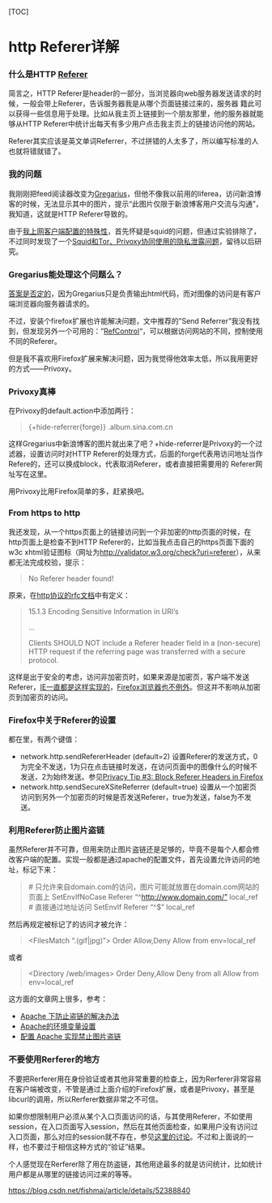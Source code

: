 [TOC]



# http Referer详解

### 什么是HTTP [Referer](http://ourapache.com/archives/tag/referer)

简言之，HTTP Referer是header的一部分，当浏览器向web服务器发送请求的时候，一般会带上Referer，告诉服务器我是从哪个页面链接过来的，服务器 籍此可以获得一些信息用于处理。比如从我主页上链接到一个朋友那里，他的服务器就能够从HTTP Referer中统计出每天有多少用户点击我主页上的链接访问他的网站。

Referer其实应该是英文单词Referrer，不过拼错的人太多了，所以编写标准的人也就将错就错了。

### 我的问题

我刚刚把feed阅读器改变为[Gregarius](http://gregarius.net/)，但他不像我以前用的liferea，访问新浪博客的时候，无法显示其中的图片，提示“此图片仅限于新浪博客用户交流与沟通”，我知道，这就是HTTP Referer导致的。

由于[我上网客户端配置的特殊性](http://www.ourapache.com/wp-admin/294)，首先怀疑是squid的问题，但通过实验排除了，不过同时发现了一个[Squid和Tor、Privoxy协同使用的隐私泄露问题](http://wiki.noreply.org/noreply/TheOnionRouter/SquidProxy)，留待以后研究。

### Gregarius能处理这个问题么？

[答案是否定的](http://forums.gregarius.net/comments.php?DiscussionID=448)，因为Gregarius只是负责输出html代码，而对图像的访问是有客户端浏览器向服务器请求的。

不过，安装个firefox扩展也许能解决问题，文中推荐的”Send Referrer”我没有找到，但发现另外一个可用的：”[RefControl](https://addons.mozilla.org/en-US/firefox/addon/953)“，可以根据访问网站的不同，控制使用不同的Referer。

但是我不喜欢用Firefox扩展来解决问题，因为我觉得他效率太低，所以我用更好的方式——Privoxy。

### Privoxy真棒

在Privoxy的default.action中添加两行：

> {+hide-referrer{forge}}
> .album.sina.com.cn

这样Gregarius中新浪博客的图片就出来了吧？+hide-referrer是Privoxy的一个过滤器，设置访问时对HTTP Referer的处理方式，后面的forge代表用访问地址当作Refere的，还可以换成block，代表取消Referer，或者直接把需要用的 Referer网址写在这里。

用Privoxy比用Firefox简单的多，赶紧换吧。

### From https to http

我还发现，从一个https页面上的链接访问到一个非加密的http页面的时候，在http页面上是检查不到HTTP Referer的，比如当我点击自己的https页面下面的w3c xhtml验证图标（网址为<http://validator.w3.org/check?uri=referer>），从来都无法完成校验，提示：

> No Referer header found!

原来，在[http协议的rfc文档](http://www.ietf.org/rfc/rfc2616.txt)中有定义：

> 15.1.3 Encoding Sensitive Information in URI’s
>
> …
>
> Clients SHOULD NOT include a Referer header field in a (non-secure)
> HTTP request if the referring page was transferred with a secure
> protocol.

这样是出于安全的考虑，访问非加密页时，如果来源是加密页，客户端不发送Referer，[IE一直都是这样实现的](http://support.microsoft.com/kb/178066)，[Firefox浏览器也不例外](http://kb.mozillazine.org/Network.http.sendSecureXSiteReferrer)。但这并不影响从加密页到加密页的访问。

### Firefox中关于Referer的设置

都在里，有两个键值：

- network.http.sendRefererHeader (default=2) 设置Referer的发送方式，0为完全不发送，1为只在点击链接时发送，在访问页面中的图像什么的时候不发送，2为始终发送。参见[Privacy Tip #3: Block Referer Headers in Firefox](http://cafe.elharo.com/privacy/privacy-tip-3-block-referer-headers-in-firefox/)
- network.http.sendSecureXSiteReferrer (default=true) 设置从一个加密页访问到另外一个加密页的时候是否发送Referer，true为发送，false为不发送。

### 利用Referer防止图片盗链

虽然Referer并不可靠，但用来防止图片盗链还是足够的，毕竟不是每个人都会修改客户端的配置。实现一般都是通过apache的配置文件，首先设置允许访问的地址，标记下来：

> \# 只允许来自domain.com的访问，图片可能就放置在domain.com网站的页面上
> SetEnvIfNoCase Referer “^http://www.domain.com/” local_ref
> \# 直接通过地址访问
> SetEnvIf Referer “^$” local_ref

然后再规定被标记了的访问才被允许：

> <FilesMatch “.(gif|jpg)”>
> Order Allow,Deny
> Allow from env=local_ref
> </FilesMatch>

或者

> <Directory /web/images>
> Order Deny,Allow
> Deny from all
> Allow from env=local_ref
> </Directory>

这方面的文章网上很多，参考：

- [Apache 下防止盗链的解决办法](http://leftleg.hzpub.com/read.php?405)
- [Apache的环境变量设置](http://blog.51766.com/page/zsc?entry=1144852732034)
- [配置 Apache 实现禁止图片盗链](http://blog.soueasy.net/post/80.htm)

### 不要使用Rerferer的地方

不要把Rerferer用在身份验证或者其他非常重要的检查上，因为Rerferer非常容易在客户端被改变，不管是通过上面介绍的Firefox扩展，或者是Privoxy，甚至是libcurl的调用，所以Rerferer数据非常之不可信。

如果你想限制用户必须从某个入口页面访问的话，与其使用Referer，不如使用session，在入口页面写入session，然后在其他页面检查，如果用户没有访问过入口页面，那么对应的session就不存在，参见[这里的讨论](http://www.thescripts.com/forum/thread3090.html)。不过和上面说的一样，也不要过于相信这种方式的“验证”结果。

个人感觉现在Rerferer除了用在防盗链，其他用途最多的就是访问统计，比如统计用户都是从哪里的链接访问过来的等等。





https://blog.csdn.net/fishmai/article/details/52388840
